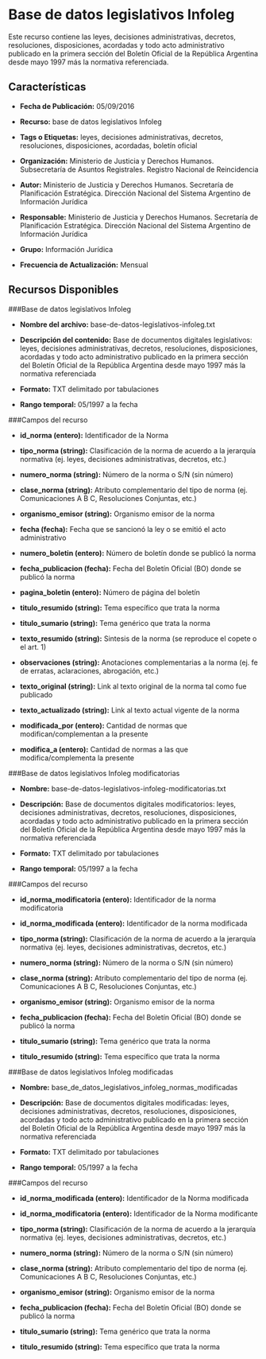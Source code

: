 Base de datos legislativos Infoleg
===========================================================

Este recurso contiene las leyes, decisiones administrativas, decretos, resoluciones, disposiciones, acordadas y todo acto administrativo publicado en la primera sección del Boletín Oficial de la República Argentina desde mayo 1997 más la normativa referenciada.

Características
---------------

- **Fecha de Publicación:** 05/09/2016

- **Recurso:** base de datos legislativos Infoleg

- **Tags o Etiquetas:** leyes, decisiones administrativas, decretos, resoluciones, disposiciones, acordadas, boletín oficial

- **Organización:** Ministerio de Justicia y Derechos Humanos. Subsecretaría de Asuntos Registrales. Registro Nacional de Reincidencia

- **Autor:** Ministerio de Justicia y Derechos Humanos. Secretaría de Planificación Estratégica. Dirección Nacional del Sistema Argentino de Información Jurídica

- **Responsable:** Ministerio de Justicia y Derechos Humanos. Secretaría de Planificación Estratégica. Dirección Nacional del Sistema Argentino de Información Jurídica

- **Grupo:** Información Jurídica

- **Frecuencia de Actualización:** Mensual

Recursos Disponibles
--------------------

###Base de datos legislativos Infoleg

- **Nombre del archivo:** base-de-datos-legislativos-infoleg.txt

- **Descripción del contenido:** Base de documentos digitales legislativos: leyes, decisiones administrativas, decretos, resoluciones, disposiciones, acordadas y todo acto administrativo publicado en la primera sección del Boletín Oficial de la República Argentina desde mayo 1997 más la normativa referenciada

- **Formato:** TXT delimitado por tabulaciones

- **Rango temporal:** 05/1997 a la fecha

###Campos del recurso

-   **id_norma (entero):** Identificador de la Norma

-   **tipo_norma (string):** Clasificación de la norma de acuerdo a la jerarquía normativa (ej. leyes, decisiones administrativas, decretos, etc.)

-   **numero_norma (string):** Número de la norma o S/N (sin número)

-   **clase_norma (string):** Atributo complementario del tipo de norma (ej. Comunicaciones A B C, Resoluciones Conjuntas, etc.)

-   **organismo_emisor (string):** Organismo emisor de la norma

-   **fecha (fecha):** Fecha que se sancionó la ley o se emitió el acto administrativo

-   **numero_boletin (entero):** Número de boletín donde se publicó la norma

-   **fecha_publicacion (fecha):** Fecha del Boletín Oficial (BO) donde se publicó la norma

-   **pagina_boletin (entero):** Número de página del boletín

-   **titulo_resumido (string):** Tema específico que trata la norma

-   **titulo_sumario (string):** Tema genérico que trata la norma

-   **texto_resumido (string):** Sintesis de la norma (se reproduce el copete o el art. 1)

-   **observaciones (string):** Anotaciones complementarias a la norma (ej. fe de erratas, aclaraciones, abrogación, etc.)

-   **texto_original (string):** Link al texto original de la norma tal como fue publicado

-   **texto_actualizado (string):** Link al texto actual vigente de la norma

-   **modificada_por (entero):** Cantidad de normas que modifican/complementan a la presente

-   **modifica_a (entero):** Cantidad de normas a las que modifica/complementa la presente

###Base de datos legislativos Infoleg modificatorias

- **Nombre:** base-de-datos-legislativos-infoleg-modificatorias.txt

- **Descripción:** Base de documentos digitales modificatorios: leyes, decisiones administrativas, decretos, resoluciones, disposiciones, acordadas y todo acto administrativo publicado en la primera sección del Boletín Oficial de la República Argentina desde mayo 1997 más la normativa referenciada

- **Formato:** TXT delimitado por tabulaciones

- **Rango temporal:** 05/1997 a la fecha

###Campos del recurso

-   **id_norma_modificatoria (entero):** Identificador de la norma modificatoria

-   **id_norma_modificada (entero):** Identificador de la norma modificada

-   **tipo_norma (string):** Clasificación de la norma de acuerdo a la jerarquía normativa (ej. leyes, decisiones administrativas, decretos, etc.)

-   **numero_norma (string):** Número de la norma o S/N (sin número)

-   **clase_norma (string):** Atributo complementario del tipo de norma (ej. Comunicaciones A B C, Resoluciones Conjuntas, etc.)

-   **organismo_emisor (string):** Organismo emisor de la norma

-   **fecha_publicacion (fecha):** Fecha del Boletín Oficial (BO) donde se publicó la norma

-   **titulo_sumario (string):** Tema genérico que trata la norma

-   **titulo_resumido (string):** Tema específico que trata la norma

###Base de datos legislativos Infoleg modificadas

-   **Nombre:** base_de_datos_legislativos_infoleg_normas_modificadas

-   **Descripción:** Base de documentos digitales modificadas: leyes, decisiones administrativas, decretos, resoluciones, disposiciones, acordadas y todo acto administrativo publicado en la primera sección del Boletín Oficial de la República Argentina desde mayo 1997 más la normativa referenciada

-   **Formato:** TXT delimitado por tabulaciones

-   **Rango temporal:** 05/1997 a la fecha

###Campos del recurso

-   **id_norma_modificada (entero):** Identificador de la Norma modificada

-   **id_norma_modificatoria (entero):** Identificador de la Norma modificante

-   **tipo_norma (string):** Clasificación de la norma de acuerdo a la jerarquía normativa (ej. leyes, decisiones administrativas, decretos, etc.)

-   **numero_norma (string):** Número de la norma o S/N (sin número)

-   **clase_norma (string):** Atributo complementario del tipo de norma (ej. Comunicaciones A B C, Resoluciones Conjuntas, etc.)

-   **organismo_emisor (string):** Organismo emisor de la norma

-   **fecha_publicacion (fecha):** Fecha del Boletín Oficial (BO) donde se publicó la norma

-   **titulo_sumario (string):** Tema genérico que trata la norma

-   **titulo_resumido (string):** Tema específico que trata la norma
